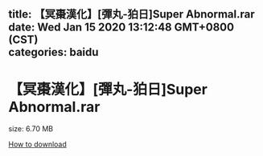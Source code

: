 
title: 【冥棗漢化】[彈丸-狛日]Super Abnormal.rar
date: Wed Jan 15 2020 13:12:48 GMT+0800 (CST)    
categories: baidu
---

# 【冥棗漢化】[彈丸-狛日]Super Abnormal.rar
size: 6.70 MB
 
 

[How to download](https://bpcam.bemobtrk.com/go/2ceec3aa-1ca2-46d6-b9ff-aaa5c184517c?jno=391)